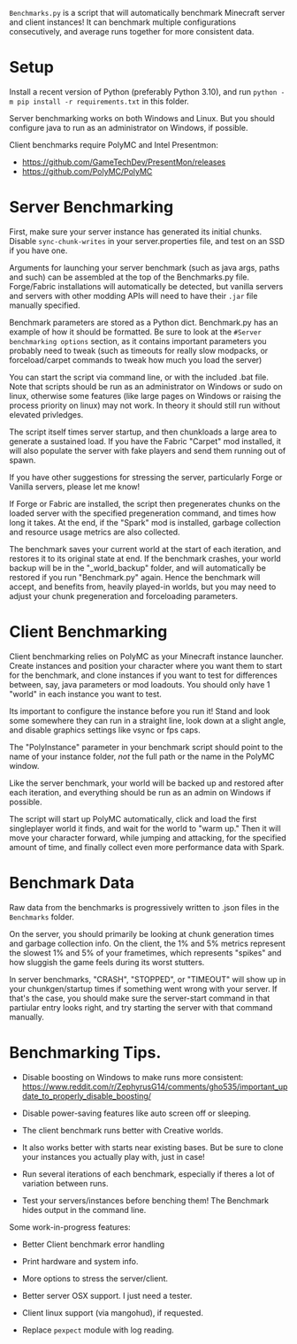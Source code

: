 

`Benchmarks.py` is a script that will automatically benchmark Minecraft server and client instances! It can benchmark multiple configurations consecutively, and average runs together for more consistent data.

# Setup

Install a recent version of Python (preferably Python 3.10), and run `python -m pip install -r requirements.txt` in this folder. 

Server benchmarking works on both Windows and Linux. But you should configure java to run as an administrator on Windows, if possible. 

Client benchmarks require PolyMC and Intel Presentmon:
- https://github.com/GameTechDev/PresentMon/releases
- https://github.com/PolyMC/PolyMC

# Server Benchmarking

First, make sure your server instance has generated its initial chunks. Disable `sync-chunk-writes` in your server.properties file, and test on an SSD if you have one. 

Arguments for launching your server benchmark (such as java args, paths and such) can be assembled at the top of the Benchmarks.py file. Forge/Fabric installations will automatically be detected, but vanilla servers and servers with other modding APIs will need to have their `.jar` file manually specified. 

Benchmark parameters are stored as a Python dict. Benchmark.py has an example of how it should be formatted. Be sure to look at the `#Server benchmarking options` section, as it contains important parameters you probably need to tweak (such as timeouts for really slow modpacks, or forceload/carpet commands to tweak how much you load the server) 

You can start the script via command line, or with the included .bat file. Note that scripts should be run as an administrator on Windows or sudo on linux, otherwise some features (like large pages on Windows or raising the process priority on linux) may not work. In theory it should still run without elevated privledges. 

The script itself times server startup, and then chunkloads a large area to generate a sustained load. If you have the Fabric "Carpet" mod installed, it will also populate the server with fake players and send them running out of spawn.

If you have other suggestions for stressing the server, particularly Forge or Vanilla servers, please let me know!

If Forge or Fabric are installed, the script then pregenerates chunks on the loaded server with the specified pregeneration command, and times how long it takes. At the end, if the "Spark" mod is installed, garbage collection and resource usage metrics are also collected.

The benchmark saves your current world at the start of each iteration, and restores it to its original state at end. If the benchmark crashes, your world backup will be in the "_world_backup" folder, and will automatically be restored if you run "Benchmark.py" again. Hence the benchmark will accept, and benefits from, heavily played-in worlds, but you may need to adjust your chunk pregeneration and forceloading parameters. 

# Client Benchmarking

Client benchmarking relies on PolyMC as your Minecraft instance launcher. Create instances and position your character where you want them to start for the benchmark, and clone instances if you want to test for differences between, say, java parameters or mod loadouts. You should only have 1 "world" in each instance you want to test.

Its important to configure the instance before you run it! Stand and look some somewhere they can run in a straight line, look down at a slight angle, and disable graphics settings like vsync or fps caps. 

The "PolyInstance" parameter in your benchmark script should point to the name of your instance folder, *not* the full path or the name in the PolyMC window. 

Like the server benchmark, your world will be backed up and restored after each iteration, and everything should be run as an admin on Windows if possible. 

The script will start up PolyMC automatically, click and load the first singleplayer world it finds, and wait for the world to "warm up." Then it will move your character forward, while jumping and attacking, for the specified amount of time, and finally collect even more performance data with Spark. 

# Benchmark Data

Raw data from the benchmarks is progressively written to .json files in the `Benchmarks` folder.

On the server, you should primarily be looking at chunk generation times and garbage collection info. On the client, the 1% and 5% metrics represent the slowest 1% and 5% of your frametimes, which represents "spikes" and how sluggish the game feels during its worst stutters. 

In server benchmarks, "CRASH", "STOPPED", or "TIMEOUT" will show up in your chunkgen/startup times if something went wrong with your server. If that's the case, you should make sure the server-start command in that partiular entry looks right, and try starting the server with that command manually. 

# Benchmarking Tips.

- Disable boosting on Windows to make runs more consistent: https://www.reddit.com/r/ZephyrusG14/comments/gho535/important_update_to_properly_disable_boosting/

- Disable power-saving features like auto screen off or sleeping. 

- The client benchmark runs better with Creative worlds.

- It also works better with starts near existing bases. But be sure to clone your instances you actually play with, just in case!

- Run several iterations of each benchmark, especially if theres a lot of variation between runs.

- Test your servers/instances before benching them! The Benchmark hides output in the command line.

Some work-in-progress features:

- Better Client benchmark error handling 

- Print hardware and system info.

- More options to stress the server/client.

- Better server OSX support. I just need a tester. 

- Client linux support (via mangohud), if requested. 

- Replace `pexpect` module with log reading.